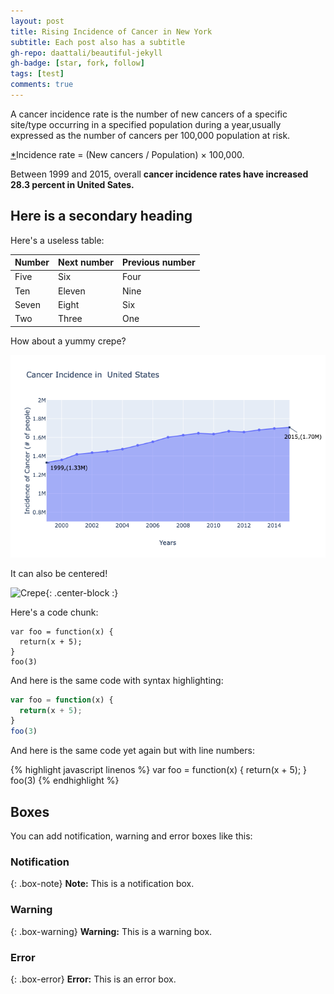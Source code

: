 ```yaml
---
layout: post
title: Rising Incidence of Cancer in New York
subtitle: Each post also has a subtitle
gh-repo: daattali/beautiful-jekyll
gh-badge: [star, fork, follow]
tags: [test]
comments: true
---
```


A cancer incidence rate is the number of new cancers of a specific site/type occurring in a specified population during a year,usually expressed as the number of cancers per 100,000 population at risk.

[*](https://surveillance.cancer.gov/statistics/types/incidence.html)Incidence rate = (New cancers / Population) × 100,000.

Between 1999 and 2015, overall **cancer incidence rates have increased 28.3 percent in United Sates.**


## Here is a secondary heading

Here's a useless table:

| Number | Next number | Previous number |
| :------ |:--- | :--- |
| Five | Six | Four |
| Ten | Eleven | Nine |
| Seven | Eight | Six |
| Two | Three | One |


How about a yummy crepe?

![Crepe](img/cancer_incidence/1_cncer.png)

It can also be centered!

![Crepe](https://s3-media3.fl.yelpcdn.com/bphoto/cQ1Yoa75m2yUFFbY2xwuqw/348s.jpg){: .center-block :}

Here's a code chunk:

~~~
var foo = function(x) {
  return(x + 5);
}
foo(3)
~~~

And here is the same code with syntax highlighting:

```javascript
var foo = function(x) {
  return(x + 5);
}
foo(3)
```

And here is the same code yet again but with line numbers:

{% highlight javascript linenos %}
var foo = function(x) {
  return(x + 5);
}
foo(3)
{% endhighlight %}

## Boxes
You can add notification, warning and error boxes like this:

### Notification

{: .box-note}
**Note:** This is a notification box.

### Warning

{: .box-warning}
**Warning:** This is a warning box.

### Error

{: .box-error}
**Error:** This is an error box.
